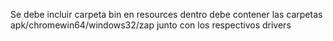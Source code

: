 Se debe incluir carpeta bin en resources dentro debe contener las carpetas apk/chromewin64/windows32/zap junto con los respectivos drivers
